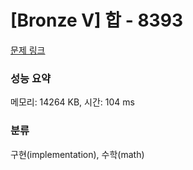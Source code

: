 # [Bronze V] 합 - 8393 

[문제 링크](https://www.acmicpc.net/problem/8393) 

### 성능 요약

메모리: 14264 KB, 시간: 104 ms

### 분류

구현(implementation), 수학(math)

